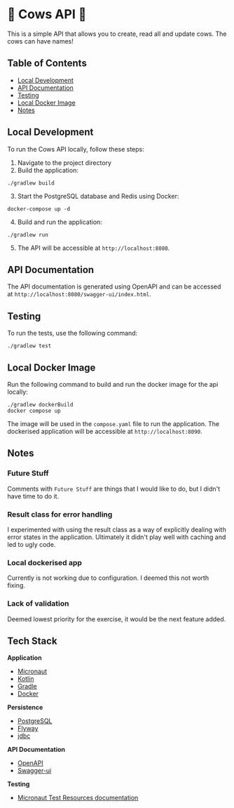 # 🐄 Cows API 🐄

This is a simple API that allows you to create, read all and update cows. The cows can have names!

## Table of Contents
- [Local Development](#local-development)
- [API Documentation](#api-documentation)
- [Testing](#testing)
- [Local Docker Image](#local-docker-image)
- [Notes](#notes)

## Local Development

To run the Cows API locally, follow these steps:

1. Navigate to the project directory
2. Build the application:
  ```shell
  ./gradlew build
  ```
3. Start the PostgreSQL database and Redis using Docker:
  ```shell
  docker-compose up -d
  ```
4. Build and run the application:
  ```shell
  ./gradlew run
  ```
5. The API will be accessible at `http://localhost:8080`.

## API Documentation

The API documentation is generated using OpenAPI and can be accessed at `http://localhost:8080/swagger-ui/index.html`.

## Testing

To run the tests, use the following command:

```shell
./gradlew test
```

## Local Docker Image
Run the following command to build and run the docker image for the api locally:
```shell
./gradlew dockerBuild
docker compose up
```
The image will be used in the `compose.yaml` file to run the application. The dockerised application will be accessible at `http://localhost:8090`.

## Notes
### Future Stuff
Comments with `Future Stuff` are things that I would like to do, but I didn't have time to do it.

### Result class for error handling
I experimented with using the result class as a way of explicitly dealing with error states in the application. Ultimately it didn't play well with caching
and led to ugly code.

### Local dockerised app
Currently is not working due to configuration. I deemed this not worth fixing.

### Lack of validation
Deemed lowest priority for the exercise, it would be the next feature added.

## Tech Stack

**Application**
- [Micronaut](https://docs.micronaut.io/4.2.3/guide/index.html)
- [Kotlin](https://kotlinlang.org/docs/home.html)
- [Gradle](https://docs.gradle.org/current/userguide/userguide.html)
- [Docker](https://docs.docker.com/)

**Persistence**
- [PostgreSQL](https://www.postgresql.org/docs/13/index.html)
- [Flyway](https://flywaydb.org/documentation/)
- [jdbc](https://micronaut-projects.github.io/micronaut-sql/latest/guide/index.html#jdbc)

**API Documentation**
- [OpenAPI](https://micronaut-projects.github.io/micronaut-openapi/latest/guide/index.html)
- [Swagger-ui](https://swagger.io/tools/swagger-ui/)

**Testing**
- [Micronaut Test Resources documentation](https://micronaut-projects.github.io/micronaut-test-resources/latest/guide/)